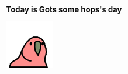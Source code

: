 <h2>Today is Gots some hops's day</h2><img src="https://raw.githubusercontent.com/jmhobbs/cultofthepartyparrot.com/master/parrots/hd/jumpingparrot.gif" />